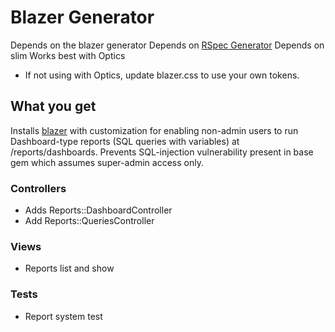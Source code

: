 # Blazer Generator

Depends on the blazer generator
Depends on [RSpec Generator](../../testing/rspec)
Depends on slim
Works best with Optics
* If not using with Optics, update blazer.css to use your own tokens.

## What you get

Installs [blazer](https://github.com/ankane/blazer) with customization for enabling non-admin users to run Dashboard-type reports (SQL queries with variables) at /reports/dashboards. Prevents SQL-injection vulnerability present in base gem which assumes super-admin access only.

### Controllers
* Adds Reports::DashboardController
* Add Reports::QueriesController

### Views
* Reports list and show

### Tests
* Report system test
